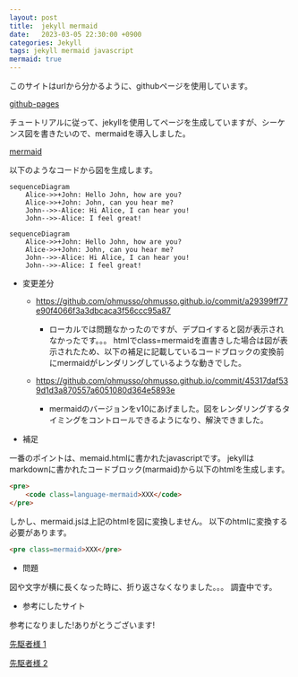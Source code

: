 ```yaml
---
layout: post
title:  jekyll mermaid
date:   2023-03-05 22:30:00 +0900
categories: Jekyll
tags: jekyll mermaid javascript
mermaid: true
---
```


このサイトはurlから分かるように、githubページを使用しています。

[github-pages](https://docs.github.com/ja/pages/getting-started-with-github-pages/creating-a-github-pages-site)

チュートリアルに従って、jekyllを使用してページを生成していますが、シーケンス図を書きたいので、mermaidを導入しました。

[mermaid](https://mermaid.js.org/)

以下のようなコードから図を生成します。

```code-mermaid
sequenceDiagram
    Alice->>+John: Hello John, how are you?
    Alice->>+John: John, can you hear me?
    John-->>-Alice: Hi Alice, I can hear you!
    John-->>-Alice: I feel great!
```

```mermaid
sequenceDiagram
    Alice->>+John: Hello John, how are you?
    Alice->>+John: John, can you hear me?
    John-->>-Alice: Hi Alice, I can hear you!
    John-->>-Alice: I feel great!
```

* 変更差分
  * <https://github.com/ohmusso/ohmusso.github.io/commit/a29399ff77e90f4066f3a3dbcaca3f56ccc95a87>
    * ローカルでは問題なかったのですが、デプロイすると図が表示されなかったです。。。
    htmlでclass=mermaidを直書きした場合は図が表示されたため、以下の補足に記載しているコードブロックの変換前にmermaidがレンダリングしているような動きでした。

  * <https://github.com/ohmusso/ohmusso.github.io/commit/45317daf539d1d3a870557a6051080d364e5893e>
    * mermaidのバージョンをv10にあげました。図をレンダリングするタイミングをコントロールできるようになり、解決できました。

* 補足

一番のポイントは、memaid.htmlに書かれたjavascriptです。
jekyllはmarkdownに書かれたコードブロック\(marmaid\)から以下のhtmlを生成します。

``` html
<pre>
    <code class=language-mermaid>XXX</code>
</pre>
```

しかし、mermaid.jsは上記のhtmlを図に変換しません。
以下のhtmlに変換する必要があります。

``` html
<pre class=mermaid>XXX</pre>
```

* 問題

図や文字が横に長くなった時に、折り返さなくなりました。。。
調査中です。

* 参考にしたサイト

参考になりました!ありがとうございます!

[先駆者様 1](https://github.com/cotes2020/jekyll-theme-chirpy/blob/master/_includes/mermaid.html)

[先駆者様 2](https://qiita.com/fumitoh/items/ff28e0720ab0ebc84e96)
